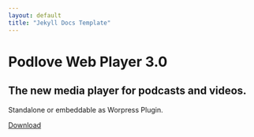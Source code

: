 ```yaml
---
layout: default
title: "Jekyll Docs Template"
---
```


<div class="jumbotron">
    <h1>Podlove Web Player 3.0</h1>
    <h2>
       The new media player for podcasts and videos.
    </h2>
    <p>
        Standalone or embeddable as Worpress Plugin.
    </p>
    <p>
        <a class="btn btn-primary btn-lg" href="#">
            Download
        </a>
    </p>
</div>